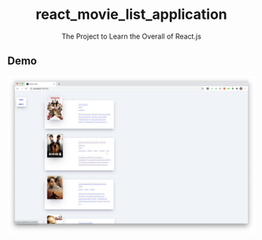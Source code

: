 <h1 align="center">react_movie_list_application</h1>
<div align="center">
    The Project to Learn the Overall of React.js
</div>

## Demo

<div style="display:flex" align="center">
    <img src="images/1.png" alt="1" width="600"/>
</div>
